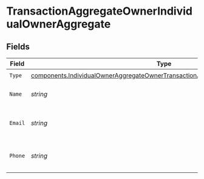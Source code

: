 # TransactionAggregateOwnerIndividualOwnerAggregate


## Fields

| Field                                                                                                                                                                                    | Type                                                                                                                                                                                     | Required                                                                                                                                                                                 | Description                                                                                                                                                                              |
| ---------------------------------------------------------------------------------------------------------------------------------------------------------------------------------------- | ---------------------------------------------------------------------------------------------------------------------------------------------------------------------------------------- | ---------------------------------------------------------------------------------------------------------------------------------------------------------------------------------------- | ---------------------------------------------------------------------------------------------------------------------------------------------------------------------------------------- |
| `Type`                                                                                                                                                                                   | [components.IndividualOwnerAggregateOwnerTransactionAggregateDestinationAccountType](../../models/components/individualowneraggregateownertransactionaggregatedestinationaccounttype.md) | :heavy_check_mark:                                                                                                                                                                       | N/A                                                                                                                                                                                      |
| `Name`                                                                                                                                                                                   | *string*                                                                                                                                                                                 | :heavy_check_mark:                                                                                                                                                                       | Name of the account owner                                                                                                                                                                |
| `Email`                                                                                                                                                                                  | *string*                                                                                                                                                                                 | :heavy_check_mark:                                                                                                                                                                       | Email address of the account owner                                                                                                                                                       |
| `Phone`                                                                                                                                                                                  | *string*                                                                                                                                                                                 | :heavy_check_mark:                                                                                                                                                                       | Phone number of the account owner                                                                                                                                                        |